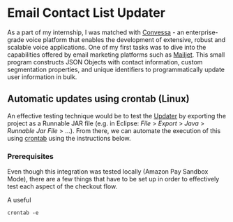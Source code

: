 # Email Contact List Updater

As a part of my internship, I was matched with [Convessa](http://convessa.com/) - an enterprise-grade voice platform that enables the development of extensive, robust and scalable voice applications. One of my first tasks was to dive into the capabilities offered by email marketing platforms such as [Mailjet](https://dev.mailjet.com/). This small program constructs JSON Objects with contact information, custom segmentation properties, and unique identifiers to programmatically update user information in bulk.

## Automatic updates using crontab (Linux)
An effective testing technique would be to test the [Updater](https://github.com/jf2978/mailjet-updater/blob/master/ConvessaMailjet/src/mailjet/UpdaterTester.java) by exporting the project as a Runnable JAR file  (e.g. in Eclipse: _File_ > _Export_ > _Java_ > _Runnable Jar File_ > ...). From there, we can automate the execution of this using [crontab](http://crontab.org/) using the instructions below.

### Prerequisites

Even though this integration was tested locally (Amazon Pay Sandbox Mode), there are a few things that have to be set up in order to effectively test each aspect of the checkout flow.

A useful 
```
crontab -e
```
